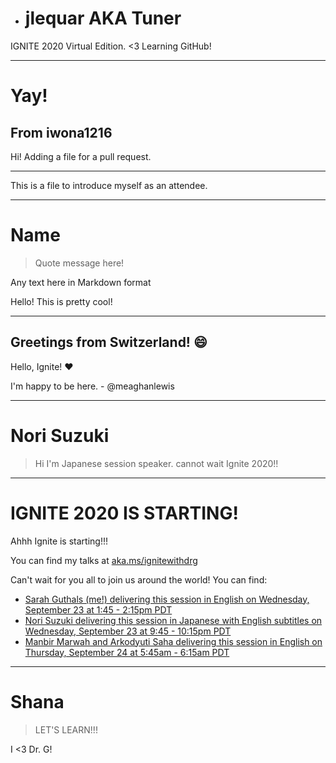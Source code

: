 + # jlequar AKA Tuner

IGNITE 2020 Virtual Edition. <3 Learning GitHub!

---
# Yay!

From iwona1216
---
Hi!  Adding a file for a pull request.

---
This is a file to introduce myself as an attendee.

---
# Name

> Quote message here!

Any text here in Markdown format

Hello!  This is pretty cool!

---
Greetings from Switzerland! :smile:
---
Hello, Ignite! :hearts:

I'm happy to be here. - @meaghanlewis

---
# Nori Suzuki

> Hi I'm Japanese session speaker. cannot wait Ignite 2020!!

---
# IGNITE 2020 IS STARTING!
Ahhh Ignite is starting!!!

You can find my talks at [aka.ms/ignitewithdrg](https://aka.ms/ignitewithdrg)

Can't wait for you all to join us around the world!
You can find:  
- [Sarah Guthals (me!) delivering this session in English on Wednesday, September 23 at 1:45 - 2:15pm PDT](https://myignite.microsoft.com/sessions/93f49a5f-71f9-4036-afcf-6cdcbb8abf05)  
- [Nori Suzuki delivering this session in Japanese with English subtitles on Wednesday, September 23 at 9:45 - 10:15pm PDT](https://myignite.microsoft.com/sessions/f6b328f7-0b00-44ff-a88b-c06409597783)  
- [Manbir Marwah and Arkodyuti Saha delivering this session in English on Thursday, September 24 at 5:45am - 6:15am PDT](https://myignite.microsoft.com/sessions/970a02b6-6d90-4583-81dd-c23a2a556219)  

---
# Shana

> LET'S LEARN!!!

I <3 Dr. G!
